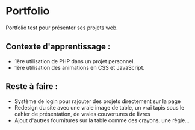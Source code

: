 # Portfolio

Portfolio test pour présenter ses projets web.

## Contexte d'apprentissage :

- 1ère utilisation de PHP dans un projet personnel.
- 1ère utilisation des animations en CSS et JavaScript.

## Reste à faire :

- Système de login pour rajouter des projets directement sur la page
- Redesign du site avec une vraie image de table, un vrai tapis sous le cahier de présentation, de vraies couvertures de livres
- Ajout d'autres fournitures sur la table comme des crayons, une règle...
